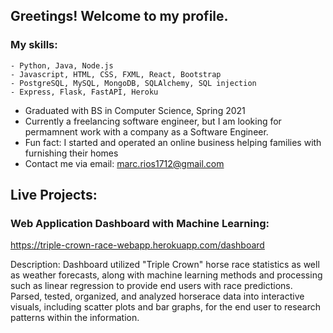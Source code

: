 ## Greetings! Welcome to my profile.

### My skills:
    - Python, Java, Node.js 
    - Javascript, HTML, CSS, FXML, React, Bootstrap
    - PostgreSQL, MySQL, MongoDB, SQLAlchemy, SQL injection
    - Express, Flask, FastAPI, Heroku
- Graduated with BS in Computer Science, Spring 2021
- Currently a freelancing software engineer, but I am looking for permamnent work with 
  a company as a Software Engineer.
- Fun fact: I started and operated an online business helping families with furnishing 
  their homes
- Contact me via email: marc.rios1712@gmail.com


## Live Projects:

### Web Application Dashboard with Machine Learning:
https://triple-crown-race-webapp.herokuapp.com/dashboard

Description:
Dashboard utilized "Triple Crown" horse race statistics as well as weather forecasts, 
along with machine learning methods and processing such as linear regression to provide 
end users with race predictions. Parsed, tested, organized, and analyzed horserace data 
into interactive visuals, including scatter plots and bar graphs, for the end user to 
research patterns within the information.
